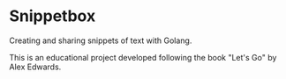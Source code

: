 # Snippetbox
Creating and sharing snippets of text with Golang.

This is an educational project developed following the book "Let's Go" by Alex Edwards.